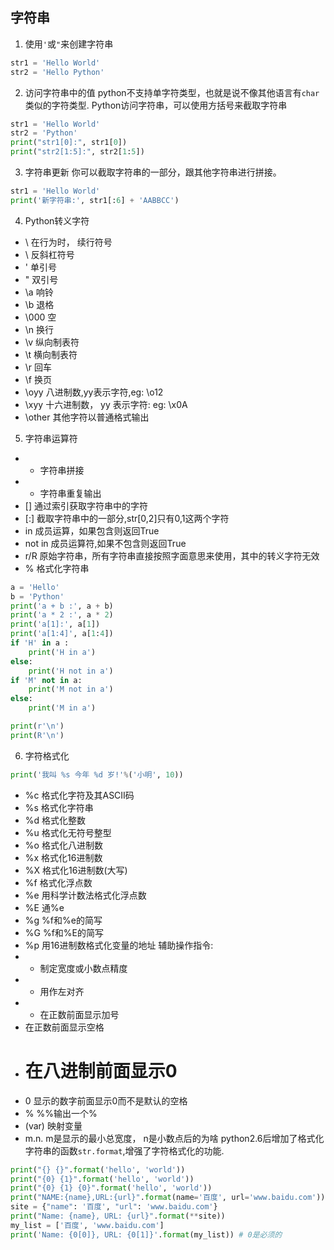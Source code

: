 ## 字符串
1. 使用`'`或`"`来创建字符串
```python
str1 = 'Hello World'
str2 = 'Hello Python'
```
2. 访问字符串中的值
python不支持单字符类型，也就是说不像其他语言有`char`类似的字符类型.
Python访问字符串，可以使用方括号来截取字符串
```python
str1 = 'Hello World'
str2 = 'Python'
print("str1[0]:", str1[0])
print("str2[1:5]:", str2[1:5])
```
3. 字符串更新
你可以截取字符串的一部分，跟其他字符串进行拼接。
```python
str1 = 'Hello World'
print('新字符串:', str1[:6] + 'AABBCC')
```
4. Python转义字符
- \ 在行为时， 续行符号
- \\ 反斜杠符号
- \' 单引号
- \" 双引号
- \a 响铃
- \b 退格
- \000 空
- \n 换行
- \v 纵向制表符
- \t 横向制表符
- \r 回车
- \f 换页
- \oyy 八进制数,yy表示字符,eg: \o12
- \xyy 十六进制数， yy 表示字符: eg: \x0A
- \other 其他字符以普通格式输出
5. 字符串运算符
- + 字符串拼接
- * 字符串重复输出
- [] 通过索引获取字符串中的字符
- [:] 截取字符串中的一部分,str[0,2]只有0,1这两个字符
- in 成员运算，如果包含则返回True
- not in 成员运算符,如果不包含则返回True
- r/R 原始字符串，所有字符串直接按照字面意思来使用，其中的转义字符无效
- % 格式化字符串

```python
a = 'Hello'
b = 'Python'
print('a + b :', a + b)
print('a * 2 :', a * 2)
print('a[1]:', a[1])
print('a[1:4]', a[1:4])
if 'H' in a :
    print('H in a')
else:
    print('H not in a')
if 'M' not in a:
    print('M not in a')
else:
    print('M in a')

print(r'\n')
print(R'\n')
```
6. 字符格式化
```python
print('我叫 %s 今年 %d 岁!'%('小明', 10))
```
- %c 格式化字符及其ASCII码
- %s 格式化字符串
- %d 格式化整数
- %u 格式化无符号整型
- %o 格式化八进制数
- %x 格式化16进制数
- %X 格式化16进制数(大写)
- %f 格式化浮点数
- %e 用科学计数法格式化浮点数
- %E 通%e
- %g %f和%e的简写
- %G %f和%E的简写
- %p 用16进制数格式化变量的地址
辅助操作指令:
- * 制定宽度或小数点精度
- - 用作左对齐
- + 在正数前面显示加号
- <sp> 在正数前面显示空格
- # 在八进制前面显示0
- 0 显示的数字前面显示0而不是默认的空格
- % %%输出一个%
- (var) 映射变量
- m.n. m是显示的最小总宽度， n是小数点后的为啥
python2.6后增加了格式化字符串的函数`str.format`,增强了字符格式化的功能.
```python
print("{} {}".format('hello', 'world'))
print("{0} {1}".format('hello', 'world'))
print("{0} {1} {0}".format('hello', 'world'))
print("NAME:{name},URL:{url}".format(name='百度', url='www.baidu.com'))
site = {"name": '百度', "url": 'www.baidu.com'}
print("Name: {name}, URL: {url}".format(**site))
my_list = ['百度', 'www.baidu.com']
print('Name: {0[0]}, URL: {0[1]}'.format(my_list)) # 0是必须的
```
